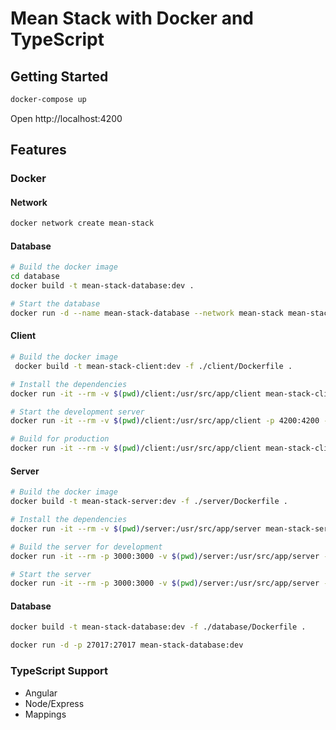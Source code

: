 # Mean Stack with Docker and TypeScript

## Getting Started
```sh
docker-compose up
```

Open http://localhost:4200

## Features
### Docker
#### Network
```sh
docker network create mean-stack
```

#### Database
```sh
# Build the docker image
cd database
docker build -t mean-stack-database:dev .

# Start the database
docker run -d --name mean-stack-database --network mean-stack mean-stack-database:dev
```

#### Client
```sh
# Build the docker image
 docker build -t mean-stack-client:dev -f ./client/Dockerfile .

# Install the dependencies
docker run -it --rm -v $(pwd)/client:/usr/src/app/client mean-stack-client:dev yarn

# Start the development server
docker run -it --rm -v $(pwd)/client:/usr/src/app/client -p 4200:4200 --name mean-stack-client --network mean-stack mean-stack-client:dev

# Build for production
docker run -it --rm -v $(pwd)/client:/usr/src/app/client mean-stack-client:dev npm run build
```

#### Server
```sh
# Build the docker image
docker build -t mean-stack-server:dev -f ./server/Dockerfile .

# Install the dependencies
docker run -it --rm -v $(pwd)/server:/usr/src/app/server mean-stack-server:dev yarn

# Build the server for development
docker run -it --rm -p 3000:3000 -v $(pwd)/server:/usr/src/app/server -v $(pwd)/client/dist:/usr/src/app/client/dist mean-stack-server:dev npm run dev

# Start the server
docker run -it --rm -p 3000:3000 -v $(pwd)/server:/usr/src/app/server -v $(pwd)/client/dist:/usr/src/app/client/dist --name mean-stack-server --network mean-stack mean-stack-server:dev
```

#### Database
```sh
docker build -t mean-stack-database:dev -f ./database/Dockerfile .

docker run -d -p 27017:27017 mean-stack-database:dev
```

### TypeScript Support
- Angular
- Node/Express
- Mappings
